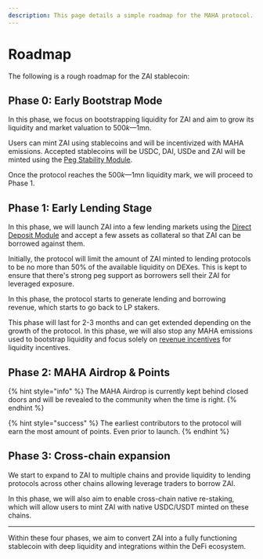 ```yaml
---
description: This page details a simple roadmap for the MAHA protocol.
---
```


# Roadmap

The following is a rough roadmap for the ZAI stablecoin:&#x20;

## Phase 0: Early Bootstrap Mode

In this phase, we focus on bootstrapping liquidity for ZAI and aim to grow its liquidity and market valuation to $500k—$1mn.&#x20;

Users can mint ZAI using stablecoins and will be incentivized with MAHA emissions. Accepted stablecoins will be USDC, DAI, USDe and ZAI will be minted using the [Peg Stability Module](mechanics/peg-mechanics/peg-stablility-module-psm.md).

Once the protocol reaches the $500k—$1mn liquidity mark, we will proceed to Phase 1.

## Phase 1: Early Lending Stage

In this phase, we will launch ZAI into a few lending markets using the [Direct Deposit Module](mechanics/peg-mechanics/direct-deposit-module-ddm.md) and accept a few assets as collateral so that ZAI can be borrowed against them.&#x20;

Initially, the protocol will limit the amount of ZAI minted to lending protocols to be no more than 50% of the available liquidity on DEXes. This is kept to ensure that there's strong peg support as borrowers sell their ZAI for leveraged exposure.

In this phase, the protocol starts to generate lending and borrowing revenue, which starts to go back to LP stakers.

This phase will last for 2-3 months and can get extended depending on the growth of the protocol. In this phase, we will also stop any MAHA emissions used to bootstrap liquidity and focus solely on [revenue incentives](governance/revenue-share.md) for liquidity incentives.

## Phase 2: MAHA Airdrop & Points

{% hint style="info" %}
The MAHA Airdrop is currently kept behind closed doors and will be revealed to the community when the time is right.&#x20;
{% endhint %}

{% hint style="success" %}
The earliest contributors to the protocol will earn the most amount of points. Even prior to launch.&#x20;
{% endhint %}

## Phase 3: Cross-chain expansion

We start to expand to ZAI to multiple chains and provide liquidity to lending protocols across other chains allowing leverage traders to borrow ZAI.

In this phase, we will also aim to enable cross-chain native re-staking, which will allow users to mint ZAI with native USDC/USDT minted on these chains.

***

Within these four phases, we aim to convert ZAI into a fully functioning stablecoin with deep liquidity and integrations within the DeFi ecosystem.
